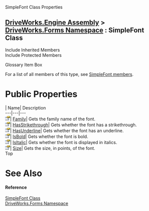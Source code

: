 SimpleFont Class Properties   
  
[DriveWorks.Engine Assembly](topic2156.md) > [DriveWorks.Forms Namespace](topic7266.md) : SimpleFont Class  
---  
  
Include Inherited Members    
Include Protected Members    


Glossary Item Box

For a list of all members of this type, see [SimpleFont members](topic8883.md).

# Public Properties

| Name| Description  
---|---|---  
![Public Property](dotnetimages/publicProperty.gif)| [Family](topic8894.md)| Gets the family name of the font.   
![Public Property](dotnetimages/publicProperty.gif)| [HasStrikethrough](topic8895.md)| Gets whether the font has a strikethrough.   
![Public Property](dotnetimages/publicProperty.gif)| [HasUnderline](topic8896.md)| Gets whether the font has an underline.   
![Public Property](dotnetimages/publicProperty.gif)| [IsBold](topic8897.md)| Gets whether the font is bold.   
![Public Property](dotnetimages/publicProperty.gif)| [IsItalic](topic8898.md)| Gets whether the font is displayed in italics.   
![Public Property](dotnetimages/publicProperty.gif)| [Size](topic8899.md)| Gets the size, in points, of the font.   
Top

# See Also

#### Reference

[SimpleFont Class](topic8882.md)   
[DriveWorks.Forms Namespace](topic7266.md)


